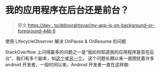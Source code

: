 # 我的应用程序在后台还是前台？

> 原文:[https://dev . to/ddinorahtovar/my-app-is-on-background-or-foreground-44b 6](https://dev.to/ddinorahtovar/my-app-is-on-background-or-foreground-44b6)

使用 LifecycleObserver 解决 OnPause & OnResume 的问题

StackOverflow 上问得最多的问题之一是“我如何知道我的应用程序是否在后台”，我们有多个副本，如[这个](https://stackoverflow.com/questions/3667022/checking-if-an-android-application-is-running-in-the-background)或[另一个](https://stackoverflow.com/questions/2166961/determining-the-current-foreground-application-from-a-background-task-or-service)。
这个问题长期以来一直困扰着许多 android 开发者，一段时间以来，Android 开发者一直在这样做:
